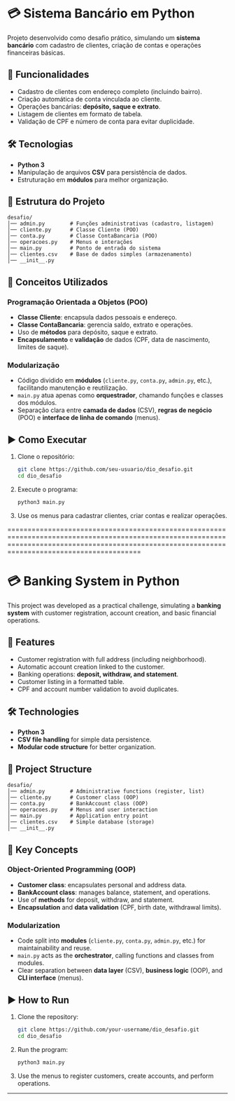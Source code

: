 # 💳 Sistema Bancário em Python

Projeto desenvolvido como desafio prático, simulando um **sistema bancário** com cadastro de clientes, criação de contas e operações financeiras básicas.

## 🚀 Funcionalidades

- Cadastro de clientes com endereço completo (incluindo bairro).  
- Criação automática de conta vinculada ao cliente.  
- Operações bancárias: **depósito, saque e extrato**.  
- Listagem de clientes em formato de tabela.  
- Validação de CPF e número de conta para evitar duplicidade.  

## 🛠️ Tecnologias

- **Python 3**  
- Manipulação de arquivos **CSV** para persistência de dados.  
- Estruturação em **módulos** para melhor organização.  

## 📂 Estrutura do Projeto

```
desafio/
│── admin.py        # Funções administrativas (cadastro, listagem)
│── cliente.py      # Classe Cliente (POO)
│── conta.py        # Classe ContaBancaria (POO)
│── operacoes.py    # Menus e interações
│── main.py         # Ponto de entrada do sistema
│── clientes.csv    # Base de dados simples (armazenamento)
│── __init__.py
```

## 🧩 Conceitos Utilizados

### Programação Orientada a Objetos (POO)
- **Classe Cliente**: encapsula dados pessoais e endereço.  
- **Classe ContaBancaria**: gerencia saldo, extrato e operações.  
- Uso de **métodos** para depósito, saque e extrato.  
- **Encapsulamento** e **validação** de dados (CPF, data de nascimento, limites de saque).  

### Modularização
- Código dividido em **módulos** (`cliente.py`, `conta.py`, `admin.py`, etc.), facilitando manutenção e reutilização.  
- `main.py` atua apenas como **orquestrador**, chamando funções e classes dos módulos.  
- Separação clara entre **camada de dados** (CSV), **regras de negócio** (POO) e **interface de linha de comando** (menus).  

## ▶️ Como Executar

1. Clone o repositório:
   ```bash
   git clone https://github.com/seu-usuario/dio_desafio.git
   cd dio_desafio
   ```

2. Execute o programa:
   ```bash
   python3 main.py
   ```

3. Use os menus para cadastrar clientes, criar contas e realizar operações.

===================================================================================================================================================================================================

# 💳 Banking System in Python

This project was developed as a practical challenge, simulating a **banking system** with customer registration, account creation, and basic financial operations.

## 🚀 Features

- Customer registration with full address (including neighborhood).  
- Automatic account creation linked to the customer.  
- Banking operations: **deposit, withdraw, and statement**.  
- Customer listing in a formatted table.  
- CPF and account number validation to avoid duplicates.  

## 🛠️ Technologies

- **Python 3**  
- **CSV file handling** for simple data persistence.  
- **Modular code structure** for better organization.  

## 📂 Project Structure

```
desafio/
│── admin.py        # Administrative functions (register, list)
│── cliente.py      # Customer class (OOP)
│── conta.py        # BankAccount class (OOP)
│── operacoes.py    # Menus and user interaction
│── main.py         # Application entry point
│── clientes.csv    # Simple database (storage)
│── __init__.py
```

## 🧩 Key Concepts

### Object-Oriented Programming (OOP)
- **Customer class**: encapsulates personal and address data.  
- **BankAccount class**: manages balance, statement, and operations.  
- Use of **methods** for deposit, withdraw, and statement.  
- **Encapsulation** and **data validation** (CPF, birth date, withdrawal limits).  

### Modularization
- Code split into **modules** (`cliente.py`, `conta.py`, `admin.py`, etc.) for maintainability and reuse.  
- `main.py` acts as the **orchestrator**, calling functions and classes from modules.  
- Clear separation between **data layer** (CSV), **business logic** (OOP), and **CLI interface** (menus).  

## ▶️ How to Run

1. Clone the repository:
   ```bash
   git clone https://github.com/your-username/dio_desafio.git
   cd dio_desafio
   ```

2. Run the program:
   ```bash
   python3 main.py
   ```

3. Use the menus to register customers, create accounts, and perform operations.

---
